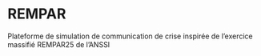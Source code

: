 # REMPAR
Plateforme de simulation de communication de crise inspirée de l’exercice massifié REMPAR25 de l’ANSSI
